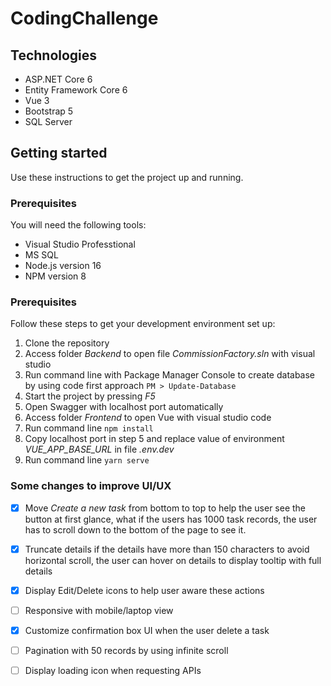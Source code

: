 # CodingChallenge
## Technologies
- ASP.NET Core 6
- Entity Framework Core 6
- Vue 3
- Bootstrap 5
- SQL Server
## Getting started
Use these instructions to get the project up and running.
### Prerequisites
You will need the following tools:
- Visual Studio Professtional
- MS SQL
- Node.js version 16
- NPM version 8
### Prerequisites
Follow these steps to get your development environment set up:

1. Clone the repository
2. Access folder *Backend* to open file *CommissionFactory.sln* with visual studio
3. Run command line with Package Manager Console to create database by using code first approach 
   `PM > Update-Database`
4. Start the project by pressing *F5*
5. Open Swagger with localhost port automatically
6. Access folder *Frontend* to open Vue with visual studio code
7. Run command line `npm install`
8. Copy localhost port in step 5 and replace value of environment *VUE_APP_BASE_URL* in file *.env.dev*
9. Run command line `yarn serve`
### Some changes to improve UI/UX
- [x] Move *Create a new task* from bottom to top to help the user see the button at first glance, what if the users has 1000 task records, the user has to scroll down to the bottom of the page to see it.
- [x] Truncate details if the details have more than 150 characters to avoid horizontal scroll, the user can hover on details to display tooltip with full details
- [x] Display Edit/Delete icons to help user aware these actions
- [ ] Responsive with mobile/laptop view
- [x] Customize confirmation box UI when the user delete a task
- [ ] Pagination with 50 records by using infinite scroll
- [ ] Display loading icon when requesting APIs

